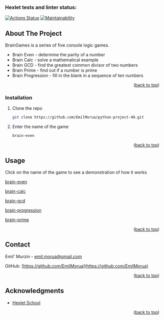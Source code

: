 ### Hexlet tests and linter status:
[![Actions Status](https://github.com/EmilMorua/python-project-49/workflows/hexlet-check/badge.svg)](https://github.com/EmilMorua/python-project-49/actions)
[![Maintainability](https://api.codeclimate.com/v1/badges/f4f9ad083c37e0a3c11c/maintainability)](https://codeclimate.com/github/EmilMorua/python-project-49/maintainability)


<!-- ABOUT THE PROJECT -->
## About The Project

BrainGames is a series of five console logic games.

* Brain Even - determine the parity of a number
* Brain Calc - solve a mathematical example
* Brain GCD - find the greatest common divisor of two numbers
* Brain Prime - find out if a number is prime
* Brain Progression - fill in the blank in a sequence of ten numbers

<p align="right">(<a href="#readme-top">back to top</a>)</p>


### Installation


1. Clone the repo
   ```sh
   git clone https://github.com/EmilMorua/python-project-49.git
   ```
2. Enter the name of the game
   ```sh
   brain-even
   ```

<p align="right">(<a href="#readme-top">back to top</a>)</p>


<!-- USAGE EXAMPLES -->
## Usage

Click on the name of the game to see a demonstration of how it works

[brain-even](https://asciinema.org/a/5MOUZh6GwmUCbYrXvlqLRdflA)

[brain-calc](https://asciinema.org/a/VeBcVE8sAYJAjatwcPxynCy12)

[brain-gcd](https://asciinema.org/a/LJScsznpA6bQyveCHJ6pRsgQh)

[brain-progression](https://asciinema.org/a/MkMA5dmvQRLv2kIseW0n22BoW)

[brain-prime](https://asciinema.org/a/Ub1DFnxBwFv50TMDU6vlfUITE)

<p align="right">(<a href="#readme-top">back to top</a>)</p>


<!-- CONTACT -->
## Contact

Emil' Murzin - emil.morua@gmail.com

GitHub: [https://github.com/EmilMorua](https://github.com/EmilMorua)

<p align="right">(<a href="#readme-top">back to top</a>)</p>


<!-- ACKNOWLEDGMENTS -->
## Acknowledgments

* [Hexlet School](https://github.com/Hexlet)

<p align="right">(<a href="#readme-top">back to top</a>)</p>

